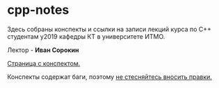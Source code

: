 # cpp-notes

Здесь собраны конспекты и ссылки на записи лекций курса по C++ студентам y2019 кафедры КТ в университете ИТМО.

Лектор - __Иван Сорокин__

[Страница с конспектом.](https://lejabque.github.io/cpp-notes/)

Конспекты содержат баги, поэтому [не стесняйтесь вносить правки.](./CONTRIBUTING.md)